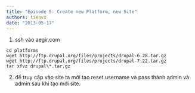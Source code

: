 ```yaml
---
title: "Episode 5: Create new Platform, new Site"
authors: tienvx
date: "2013-05-17"
---
```


1. ssh vào aegir.com
```
cd platforms
wget http://ftp.drupal.org/files/projects/drupal-6.28.tar.gz
wget http://ftp.drupal.org/files/projects/drupal-7.22.tar.gz
tar xfvz drupal\*.tar.gz
```
2. để truy cập vào site ta mới tạo reset username và pass thành admin và admin sau khi tạo mới site.
